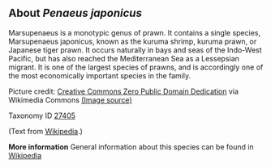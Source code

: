 **About *Penaeus japonicus***
-------------------------
Marsupenaeus is a monotypic genus of prawn. It contains a single 
species, Marsupenaeus japonicus, known as the kuruma shrimp, kuruma 
prawn, or Japanese tiger prawn. It occurs naturally in bays and seas 
of the Indo-West Pacific, but has also reached the Mediterranean Sea 
as a Lessepsian migrant. It is one of the largest species of prawns, 
and is accordingly one of the most economically important species in 
the family.


Picture credit: [Creative Commons Zero Public Domain Dedication](http://creativecommons.org/publicdomain/zero/1.0/deed.en) via Wikimedia Commons [(Image source)](https://en.wikipedia.org/wiki/File:Marsupenaeus_japonicus_-_National_Museum_of_Nature_and_Science%2C_Tokyo_-_DSC07540.JPG)

Taxonomy ID [27405](https://www.uniprot.org/taxonomy/27405)

(Text from [Wikipedia](https://en.wikipedia.org/).)

**More information**
General information about this species can be found in [Wikipedia](https://en.wikipedia.org/wiki/Marsupenaeus)
